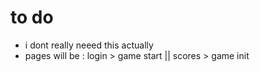 # to do 


* i dont really neeed this actually
* pages will be : login > game start || scores > game init

